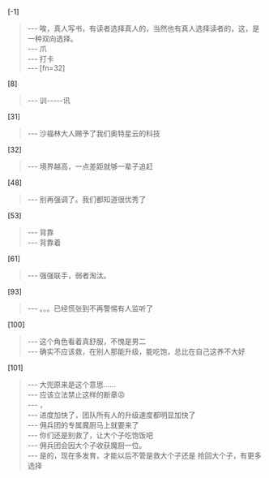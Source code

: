 
[-1] 
>--- 唉，真人写书，有读者选择真人的，当然也有真人选择读者的，这，是一种双向选择。<br>
>--- 爪<br>
>--- 打卡<br>
>--- [fn=32]<br>

[8] 
>--- 训-----讯<br>

[31] 
>--- 沙福林大人赐予了我们奥特星云的科技<br>

[32] 
>--- 境界越高，一点差距就够一辈子追赶<br>

[48] 
>--- 别再强调了。我们都知道很优秀了<br>

[53] 
>--- 背靠<br>
>--- 背靠着<br>

[61] 
>--- 强强联手，弱者淘汰。<br>

[93] 
>--- 。。。已经慌张到不再警惕有人监听了<br>

[100] 
>--- 这个角色看着真舒服，不愧是男二<br>
>--- 确实不应该救，在别人那能升级，能吃饱，总比在自己这养不大好<br>

[101] 
>--- 大兜原来是这个意思……<br>
>--- 应该立法禁止这样的断章😡<br>
>--- ，<br>
>--- 进度加快了，团队所有人的升级速度都明显加快了<br>
>--- 佣兵团的专属魔厨马上就要来了<br>
>--- 你们还是别救了，让大个子吃饱饭吧<br>
>--- 佣兵团会因大个子收获魔厨一位。<br>
>--- 是的，现在多发育，才能以后不管是救大个子还是 抢回大个子，有更多选择<br>
